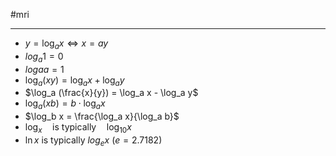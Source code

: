 #mri 
___
- $y = \log_a x \iff x = ay$
- $log_a 1 = 0$
- $loga a = 1$
- $\log_a (xy) = \log_a x + \log_a y$
- $\log_a (\frac{x}{y}) = \log_a x - \log_a y$
- $\log_a (xb) = b\cdot\log_a x$
- $\log_b x = \frac{\log_a x}{\log_a b}$ 
- $\log_x \quad\text{is typically}\quad \log_{10} x$
- $\ln x$ is typically $log_e x$ $(e = 2.7182)$
